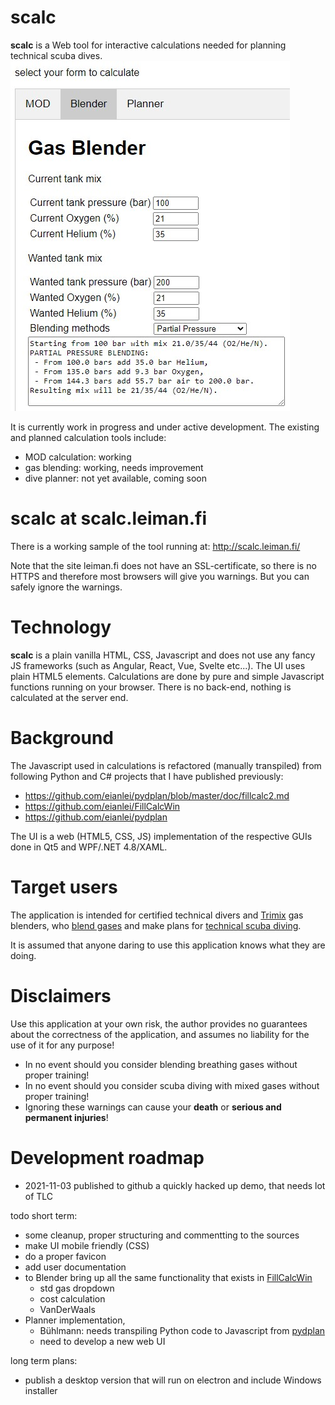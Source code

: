 # scalc
**scalc** is a Web tool for interactive calculations needed for planning technical scuba dives.
![mainwin-shorturl](https://github.com/eianlei/scalc/blob/master/scalc-blender.jpg?raw=true)

It is currently work in progress and under active development.
The existing and planned calculation tools include:
- MOD calculation: working 
- gas blending: working, needs improvement
- dive planner: not yet available, coming soon

# scalc at scalc.leiman.fi
There is a working sample of the tool running at: http://scalc.leiman.fi/

Note that the site leiman.fi does not have an SSL-certificate, so there is no HTTPS and therefore most browsers will give you warnings. 
But you can safely ignore the warnings. 

# Technology
**scalc** is a plain vanilla HTML, CSS, Javascript and does not use any fancy JS frameworks (such as Angular, React, Vue, Svelte etc...).
The UI uses plain HTML5 elements.
Calculations are done by pure and simple Javascript functions running on your browser. There is no back-end, nothing is calculated at the server end.

# Background
The Javascript used in calculations is refactored (manually transpiled) from following Python and C# projects that I have published previously:
- https://github.com/eianlei/pydplan/blob/master/doc/fillcalc2.md
- https://github.com/eianlei/FillCalcWin 
- https://github.com/eianlei/pydplan

The UI is a web (HTML5, CSS, JS) implementation of the respective GUIs done in Qt5 and WPF/.NET 4.8/XAML.

# Target users
The application is intended for certified technical divers and [Trimix](https://en.wikipedia.org/wiki/Trimix_(breathing_gas)) gas blenders, who [blend gases](https://en.wikipedia.org/wiki/Gas_blending_for_scuba_diving) and make plans for [technical scuba diving](https://en.wikipedia.org/wiki/Technical_diving).

It is assumed that anyone daring to use this application knows what they are doing.

# Disclaimers
Use this application at your own risk, the author provides no guarantees about the correctness of the application, and assumes no liability for the use of it for any purpose!

* In no event should you consider blending breathing gases without proper training!
* In no event should you consider scuba diving with mixed gases without proper training!
* Ignoring these warnings can cause your **death** or **serious and permanent injuries**!

# Development roadmap
- 2021-11-03 published to github a quickly hacked up demo, that needs lot of TLC

todo short term:
- some cleanup, proper structuring and commentting to the sources
- make UI mobile friendly (CSS)
- do a proper favicon
- add user documentation
- to Blender bring up all the same functionality that exists in [FillCalcWin](https://github.com/eianlei/FillCalcWin)
  - std gas dropdown
  - cost calculation
  - VanDerWaals
- Planner implementation, 
  - Bühlmann: needs transpiling Python code to Javascript from [pydplan](https://github.com/eianlei/pydplan)
  - need to develop a new web UI

long term plans:
- publish a desktop version that will run on electron and include Windows installer


  
